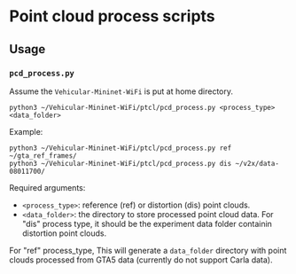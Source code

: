 # Point cloud process scripts

## Usage

### `pcd_process.py`
Assume the `Vehicular-Mininet-WiFi` is put at home directory.
```
python3 ~/Vehicular-Mininet-WiFi/ptcl/pcd_process.py <process_type> <data_folder>
```
Example:
```
python3 ~/Vehicular-Mininet-WiFi/ptcl/pcd_process.py ref ~/gta_ref_frames/
python3 ~/Vehicular-Mininet-WiFi/ptcl/pcd_process.py dis ~/v2x/data-08011700/
```

Required arguments:

* `<process_type>`: reference (ref) or distortion (dis) point clouds.
* `<data_folder>`: the directory to store processed point cloud data. For "dis" process type, it should be the experiment data folder containin distortion point clouds.


For "ref" process_type, This will generate a `data_folder` directory with point clouds processed from GTA5 data (currently do not support Carla data).